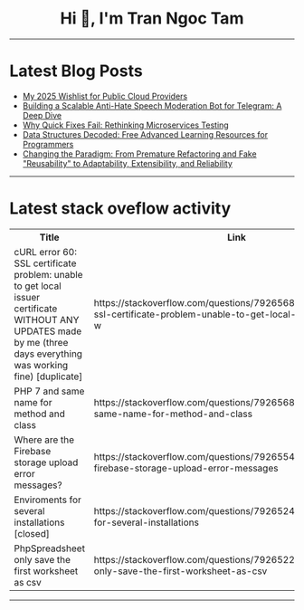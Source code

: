 <h1 align="center">Hi 👋, I'm Tran Ngoc Tam</h1>

---

# Latest Blog Posts 
<!-- BLOG-POST-LIST:START -->
- [My 2025 Wishlist for Public Cloud Providers](https://dev.to/aws-builders/my-2025-wishlist-for-public-cloud-providers-1kpp)
- [Building a Scalable Anti-Hate Speech Moderation Bot for Telegram: A Deep Dive](https://dev.to/nolunchbreaks_22/building-a-scalable-anti-hate-speech-moderation-bot-for-telegram-a-deep-dive-1de0)
- [Why Quick Fixes Fail: Rethinking Microservices Testing](https://dev.to/signadot/why-quick-fixes-fail-rethinking-microservices-testing-47p2)
- [Data Structures Decoded: Free Advanced Learning Resources for Programmers](https://dev.to/getvm/data-structures-decoded-free-advanced-learning-resources-for-programmers-2m77)
- [Changing the Paradigm: From Premature Refactoring and Fake &quot;Reusability&quot; to Adaptability, Extensibility, and Reliability](https://dev.to/ryo_suwito/changing-the-paradigm-from-premature-refactoring-and-fake-reusability-to-adaptability-na0)
<!-- BLOG-POST-LIST:END -->

---

# Latest stack oveflow activity
<table>
  <tr><th>Title</th><th>Link</th></tr>
  <!-- STACKOVERFLOW:START --><tr><td>cURL error 60: SSL certificate problem: unable to get local issuer certificate WITHOUT ANY UPDATES made by me &lpar;three days everything was working fine&rpar; [duplicate]</td><td>https://stackoverflow.com/questions/79265684/curl-error-60-ssl-certificate-problem-unable-to-get-local-issuer-certificate-w</td></tr><tr><td>PHP 7 and same name for method and class</td><td>https://stackoverflow.com/questions/79265683/php-7-and-same-name-for-method-and-class</td></tr><tr><td>Where are the Firebase storage upload error messages?</td><td>https://stackoverflow.com/questions/79265542/where-are-the-firebase-storage-upload-error-messages</td></tr><tr><td>Enviroments for several installations [closed]</td><td>https://stackoverflow.com/questions/79265245/enviroments-for-several-installations</td></tr><tr><td>PhpSpreadsheet only save the first worksheet as csv</td><td>https://stackoverflow.com/questions/79265223/phpspreadsheet-only-save-the-first-worksheet-as-csv</td></tr><!-- STACKOVERFLOW:END -->
</table>

---


